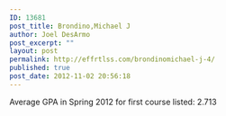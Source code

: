 ```yaml
---
ID: 13681
post_title: Brondino,Michael J
author: Joel DesArmo
post_excerpt: ""
layout: post
permalink: http://effrtlss.com/brondinomichael-j-4/
published: true
post_date: 2012-11-02 20:56:18
---
```

<p>Average GPA in Spring 2012 for first course listed: 2.713</p>